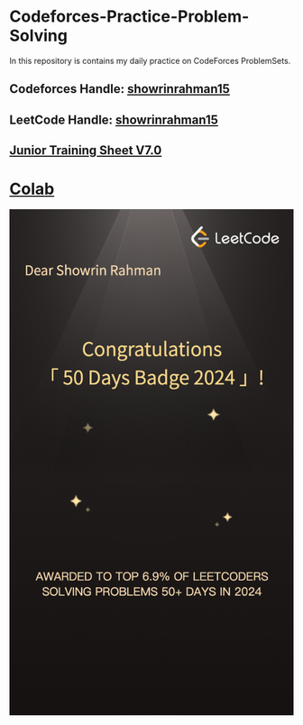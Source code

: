 # Codeforces-Practice-Problem-Solving
In this repository is contains my daily practice on CodeForces ProblemSets.
## Codeforces Handle: [showrinrahman15](https://codeforces.com/profile/showrinrahman15)
## LeetCode Handle: [showrinrahman15](https://leetcode.com/showrinrahman15/)
## [Junior Training Sheet V7.0](https://docs.google.com/spreadsheets/d/1iJZWP2nS_OB3kCTjq8L6TrJJ4o-5lhxDOyTaocSYc-k/edit?gid=855203541#gid=855203541)


# [Colab](https://colab.research.google.com/drive/1p_F7ba3ZWk-KzyMBnZ2uv3OZHOSYDTxJ?usp=sharing)
![50 days](Images/50%20Days%20Badge.png)

